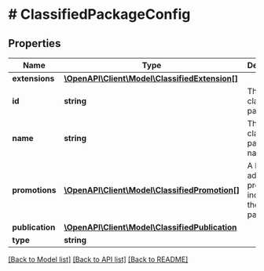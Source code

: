 # # ClassifiedPackageConfig

## Properties

Name | Type | Description | Notes
------------ | ------------- | ------------- | -------------
**extensions** | [**\OpenAPI\Client\Model\ClassifiedExtension[]**](ClassifiedExtension.md) |  | [optional]
**id** | **string** | The classifieds package ID. |
**name** | **string** | The classifieds package name. |
**promotions** | [**\OpenAPI\Client\Model\ClassifiedPromotion[]**](ClassifiedPromotion.md) | A list of additional promotions included in the package. | [optional]
**publication** | [**\OpenAPI\Client\Model\ClassifiedPublication**](ClassifiedPublication.md) |  | [optional]
**type** | **string** |  |

[[Back to Model list]](../../README.md#models) [[Back to API list]](../../README.md#endpoints) [[Back to README]](../../README.md)
